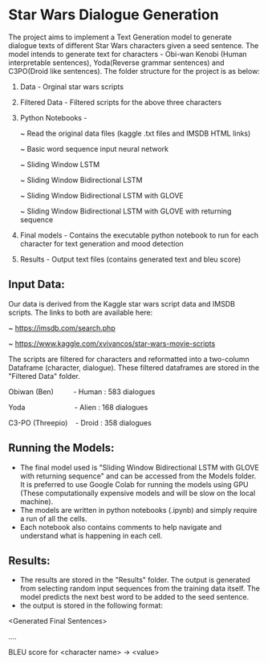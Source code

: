 # Star Wars Dialogue Generation

The project aims to implement a Text Generation model to generate dialogue texts of different Star Wars characters given a seed sentence. The model intends to generate text for characters - Obi-wan Kenobi (Human interpretable sentences), Yoda(Reverse grammar sentences) and C3PO(Droid like sentences). The folder structure for the project is as below:

1. Data - Orginal star wars scripts
2. Filtered Data - Filtered scripts for the above three characters
3. Python Notebooks - 
                     
      ~ Read the original data files (kaggle .txt files and IMSDB HTML links)
      
      ~ Basic word sequence input neural network
                     
      ~ Sliding Window LSTM
                     
      ~ Sliding Window Bidirectional LSTM
                     
      ~ Sliding Window Bidirectional LSTM with GLOVE
                     
     ~ Sliding Window Bidirectional LSTM with GLOVE with returning sequence
     
4. Final models - Contains the executable python notebook to run for each character for text generation and mood detection
5. Results - Output text files (contains generated text and bleu score)

## Input Data:

Our data is derived from the Kaggle star wars script data and IMSDB scripts. The links to both are available here:

~ https://imsdb.com/search.php

~ https://www.kaggle.com/xvivancos/star-wars-movie-scripts

The scripts are filtered for characters and reformatted into a two-column Dataframe (character, dialogue). These filtered dataframes are stored in the "Filtered Data" folder.

Obiwan (Ben)&nbsp;&nbsp;&nbsp;&nbsp;&nbsp;&nbsp;&nbsp;&nbsp;&nbsp;&nbsp;- Human	  :	583 dialogues

Yoda&nbsp;&nbsp;&nbsp;&nbsp;&nbsp;&nbsp;&nbsp;&nbsp;&nbsp;&nbsp;&nbsp;&nbsp;&nbsp;&nbsp;&nbsp;&nbsp;&nbsp;&nbsp;&nbsp;&nbsp;&nbsp;&nbsp;&nbsp;&nbsp;&nbsp;- Alien  	:	168 dialogues

C3-PO (Threepio)&nbsp;&nbsp;&nbsp;&nbsp;- Droid	  : 358 dialogues

## Running the Models:

- The final model used is "Sliding Window Bidirectional LSTM with GLOVE with returning sequence" and can be accessed from the Models folder. It is preferred to use Google Colab for running the models using GPU (These computationally expensive models and will be slow on the local machine). 
- The models are written in python notebooks (.ipynb) and simply require a run of all the cells.
- Each notebook also contains comments to help navigate and understand what is happening in each cell.

## Results:

- The results are stored in the "Results" folder. The output is generated from selecting random input sequences from the training data itself. The model predicts the next best word to be added to the seed sentence. 
- the output is stored in the following format:
  
\<Generated Final Sentences\>
  
 ....
 
BLEU score for \<character name\> \-\> \<value\>

  
  
